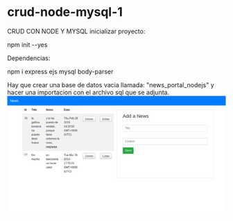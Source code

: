 # crud-node-mysql-1
CRUD CON   NODE  Y MYSQL
inicializar proyecto:

npm init --yes

Dependencias:

npm i express ejs mysql body-parser


Hay que crear una base de datos vacia llamada: "news_portal_nodejs"   y  hacer una importacion con el archivo sql que se adjunta. 
![Alt text](crud-node-mysql-1.png) 
